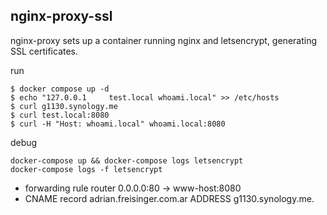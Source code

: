 ## nginx-proxy-ssl

nginx-proxy sets up a container running nginx and letsencrypt, generating SSL certificates.

run
```
$ docker compose up -d
$ echo "127.0.0.1     test.local whoami.local" >> /etc/hosts
$ curl g1130.synology.me
$ curl test.local:8080
$ curl -H "Host: whoami.local" whoami.local:8080
```
debug
```
docker-compose up && docker-compose logs letsencrypt
docker-compose logs -f letsencrypt
```
* forwarding rule router 0.0.0.0:80 -> www-host:8080
* CNAME record adrian.freisinger.com.ar ADDRESS g1130.synology.me. 